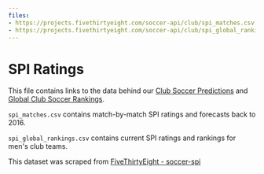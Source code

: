```yaml
---
files:
- https://projects.fivethirtyeight.com/soccer-api/club/spi_matches.csv
- https://projects.fivethirtyeight.com/soccer-api/club/spi_global_rankings.csv
---
```

# SPI Ratings

This file contains links to the data behind our [Club Soccer Predictions](https://projects.fivethirtyeight.com/soccer-predictions/) and [Global Club Soccer Rankings](https://projects.fivethirtyeight.com/global-club-soccer-rankings/).

`spi_matches.csv` contains match-by-match SPI ratings and forecasts back to 2016.

`spi_global_rankings.csv` contains current SPI ratings and rankings for men's club teams.

This dataset was scraped from [FiveThirtyEight - soccer-spi](https://github.com//fivethirtyeight/data/tree/master/soccer-spi)